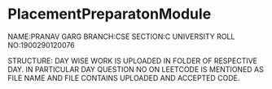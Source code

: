 # PlacementPreparatonModule

NAME:PRANAV GARG
BRANCH:CSE
SECTION:C
UNIVERSITY ROLL NO:1900290120076

STRUCTURE: 
DAY WISE WORK IS UPLOADED IN FOLDER OF RESPECTIVE DAY.
IN PARTICULAR DAY QUESTION NO ON LEETCODE IS MENTIONED AS FILE NAME AND FILE CONTAINS UPLOADED AND ACCEPTED CODE.